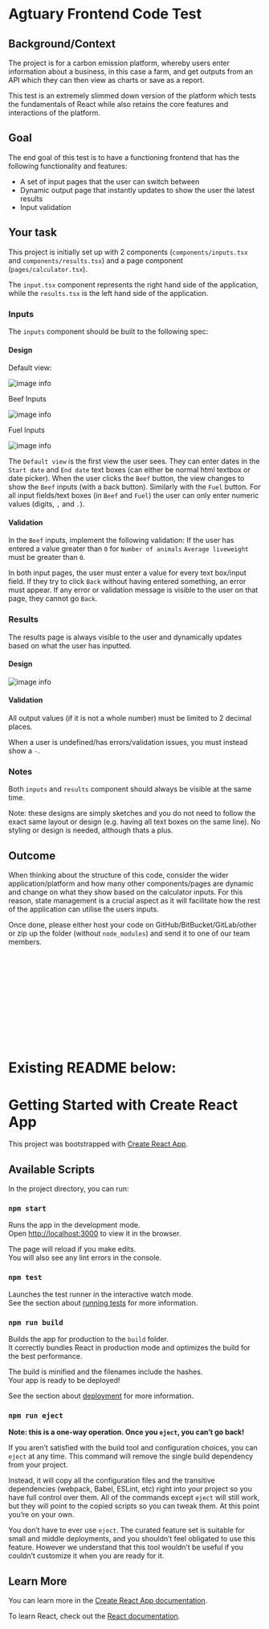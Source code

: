 # Agtuary Frontend Code Test

## Background/Context

The project is for a carbon emission platform, whereby users enter information about a business, in this case a farm, and get outputs from an API which they can then view as charts or save as a report.

This test is an extremely slimmed down version of the platform which tests the fundamentals of React while also retains the core features and interactions of the platform.

## Goal

The end goal of this test is to have a functioning frontend that has the following functionality and features:

-   A set of input pages that the user can switch between
-   Dynamic output page that instantly updates to show the user the latest results
-   Input validation

## Your task

This project is initially set up with 2 components (`components/inputs.tsx` and `components/results.tsx`) and a page component (`pages/calculator.tsx`).

The `input.tsx` component represents the right hand side of the application, while the `results.tsx` is the left hand side of the application.

### Inputs

The `inputs` component should be built to the following spec:

#### Design

Default view:

![image info](./Frame_Inputs.png)

Beef Inputs

![image info](./Frame_BeefInputs.png)

Fuel Inputs

![image info](./Frame_FuelInputs.png)

The `Default view` is the first view the user sees. They can enter dates in the `Start date` and `End date` text boxes (can either be normal html textbox or date picker). When the user clicks the `Beef` button, the view changes to show the `Beef` inputs (with a back button). Similarly with the `Fuel` button. For all input fields/text boxes (in `Beef` and `Fuel`) the user can only enter numeric values (digits, `,` and `.`).

#### Validation

In the `Beef` inputs, implement the following validation: If the user has entered a value greater than `0` for `Number of animals` `Average liveweight` must be greater than `0`.

In both input pages, the user must enter a value for every text box/input field. If they try to click `Back` without having entered something, an error must appear. If any error or validation message is visible to the user on that page, they cannot go `Back`.

### Results

The results page is always visible to the user and dynamically updates based on what the user has inputted.

#### Design

![image info](./Frame_Results.png)

#### Validation

All output values (if it is not a whole number) must be limited to 2 decimal places.

When a user is undefined/has errors/validation issues, you must instead show a `-`.

### Notes

Both `inputs` and `results` component should always be visible at the same time.

Note: these designs are simply sketches and you do not need to follow the exact same layout or design (e.g. having all text boxes on the same line). No styling or design is needed, although thats a plus.

## Outcome

When thinking about the structure of this code, consider the wider application/platform and how many other components/pages are dynamic and change on what they show based on the calculator inputs. For this reason, state management is a crucial aspect as it will facilitate how the rest of the application can utilise the users inputs.

Once done, please either host your code on GitHub/BitBucket/GitLab/other or zip up the folder (without `node_modules`) and send it to one of our team members.

&nbsp;

&nbsp;

&nbsp;

&nbsp;

&nbsp;

&nbsp;

# Existing README below:

# Getting Started with Create React App

This project was bootstrapped with [Create React App](https://github.com/facebook/create-react-app).

## Available Scripts

In the project directory, you can run:

### `npm start`

Runs the app in the development mode.\
Open [http://localhost:3000](http://localhost:3000) to view it in the browser.

The page will reload if you make edits.\
You will also see any lint errors in the console.

### `npm test`

Launches the test runner in the interactive watch mode.\
See the section about [running tests](https://facebook.github.io/create-react-app/docs/running-tests) for more information.

### `npm run build`

Builds the app for production to the `build` folder.\
It correctly bundles React in production mode and optimizes the build for the best performance.

The build is minified and the filenames include the hashes.\
Your app is ready to be deployed!

See the section about [deployment](https://facebook.github.io/create-react-app/docs/deployment) for more information.

### `npm run eject`

**Note: this is a one-way operation. Once you `eject`, you can’t go back!**

If you aren’t satisfied with the build tool and configuration choices, you can `eject` at any time. This command will remove the single build dependency from your project.

Instead, it will copy all the configuration files and the transitive dependencies (webpack, Babel, ESLint, etc) right into your project so you have full control over them. All of the commands except `eject` will still work, but they will point to the copied scripts so you can tweak them. At this point you’re on your own.

You don’t have to ever use `eject`. The curated feature set is suitable for small and middle deployments, and you shouldn’t feel obligated to use this feature. However we understand that this tool wouldn’t be useful if you couldn’t customize it when you are ready for it.

## Learn More

You can learn more in the [Create React App documentation](https://facebook.github.io/create-react-app/docs/getting-started).

To learn React, check out the [React documentation](https://reactjs.org/).
